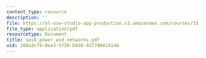 ```yaml
---
content_type: resource
description: ''
file: https://ol-ocw-studio-app-production.s3.amazonaws.com/courses/15-322-leading-organizations-ii-fall-2003/108a3c790ea35f30b0dd4d7700424148_ses6_power_and_networks.pdf
file_type: application/pdf
resourcetype: Document
title: ses6_power_and_networks.pdf
uid: 108a3c79-0ea3-5f30-b0dd-4d7700424148
---
```

